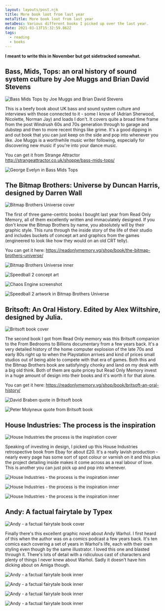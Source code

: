 ```yaml
---
layout: layouts/post.njk
title: More book loot from last year
metaTitle: More book loot from last year
metaDesc: Various different books I picked up over the last year.
date: 2021-03-13T15:32:59.862Z
tags:
  - reading
  - books
---
```

**I meant to write this in November but got sidetracked somewhat.**

## Bass, Mids, Tops: an oral history of sound system culture by Joe Muggs and Brian David Stevens

![Bass Mids Tops by Joe Muggs and Brian David Stevens](/images/bass-mids-tops-cover.jpg)

This is a beefy book about UK bass and sound system culture and interviews with those connected to it - some I know of (Adrian Sherwood, Nicolette, Norman Jay) and loads I don't. It covers quite a broad time frame from the post Windrush 60s and 70s generation through to garage and dubstep and then to more recent things like grime. It's a good dipping in and out book that you can just keep on the side and pop into whenever you like. Joe Muggs is a worthwhile music writer following, especially for discovering new music if you're into your dance music.

You can get it from Strange Attractor <http://strangeattractor.co.uk/shoppe/bass-mids-tops/>

![George Evelyn in Bass Mids Tops](/images/george-evelyn-in-bass-mids-tops.jpg)

## The Bitmap Brothers: Universe by Duncan Harris, designed by Darren Wall

![Bitmap Brothers Universe cover](/images/bitmap-brothers-universe-cover.jpg)

The first of three game-centric books I bought last year from Read Only Memory, all of them excellently written and immaculately designed. If you don't know the Bitmap Brothers by name, you absolutely will by their graphic style. This runs through the inside story of the life of their studio and includes buckets of concept art and graphics from the games (engineered to look like how they would on an old CRT telly).

You can get it here: <https://readonlymemory.vg/shop/book/the-bitmap-brothers-universe/>

![Bitmap Brothers Universe inner](/images/bitmap-brothers-universe-book.jpg)

![Speedball 2 concept art](/images/speedball-concept-sketch-in-bitmap-brothers-universe-book.jpg)

![Chaos Engine screenshot](/images/chaos-engine-art-in-bitmap-brothers-universe.jpg)

![Speedball 2 artwork in Bitmap Brothers Universe](/images/speedball-2-art-in-bitmap-brothers-universe.jpg)

## Britsoft: An Oral History. Edited by Alex Wiltshire, designed by Julia.

![Britsoft book cover](/images/britsoft-an-oral-history-book.jpg)

The second book I got from Read Only memory was this Britsoft companion to the From Bedrooms to Billions documentary from a few years back. It's a very detailed history of the home computer explosion of the late 70s and early 80s right up to when the Playstation arrives and kind of prices small studios out of being able to compete with that era of games. Both this and the Bitmap Brothers book are satisfyingly chonky and land on my desk with a big old think. Both of them are quite pricey but Read Only Memory invest in a huge amount of design into their books and it's worth it for that alone.

You can get it here: <https://readonlymemory.vg/shop/book/britsoft-an-oral-history/>

![David Braben quote in Britsoft book](/images/david-braben-quote-from-britsoft-an-oral-history-book.jpg)

![Peter Molyneux quote from Britsoft book](/images/peter-molyneux-quote-from-britsoft-an-oral-history-book.jpg)

## House Industries: The process is the inspiration

![House Industries the process is the inspiration cover](/images/house-industries-the-process-is-the-inspiration-book-cover.jpg)

Speaking of investing in design, I picked up this House Industries retrospective book from Ebay for about £20. It's a really lavish production - nearly every page has some sort of spot colour or varnish on it and this plus the project detailing inside makes it come across as a real labour of love. This is another you can just pick up and pop into whenever.

![House Industries - the process is the inspiration inner](/images/house-industries-the-process-is-the-inspiration-book-inner.jpg)

![House Industries - the process is the inspiration inner](/images/house-industries-the-process-is-the-inspiration-book-inner-2.jpg)

![House Industries - the process is the inspiration inner](/images/house-industries-the-process-is-the-inspiration-book-inner-3.jpg)

## Andy: A factual fairytale by Typex

![Andy - a factual fairytale book cover](/images/andy-a-factual-fairytale-by-typex-cover.jpg)

Finally there's this excellent graphic novel about Andy Warhol. I first heard of this when the author was on a comics podcast a few years back. It's ten comics each covering a set of years in Warhol's life, each with their own styling even though by the same illustrator. I loved this one and blasted through it. There's lots of detail with a ridiculous cast of characters and plenty of things I never knew about Warhol. Sadly it doesn't have him dicking about on Amiga though.

![Andy - a factual fairytale book inner](/images/andy-a-factual-fairytale-by-typex-inner.jpg)

![Andy - a factual fairytale book inner](/images/andy-a-factual-fairytale-by-typex-inner-2.jpg)

![Andy - a factual fairytale book inner](/images/andy-a-factual-fairytale-by-typex-inner-3.jpg)

![Andy - a factual fairytale book inner](/images/andy-a-factual-fairytale-by-typex-inner-4.jpg)